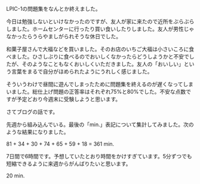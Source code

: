 LPIC-1の問題集をなんとか終えました。

今日は勉強しないといけなかったのですが、友人が家に来たので近所をぶらぶらしました。ホームセンターに行ったり買い食いしたりしました。友人が男性じゃなかったらうらやましがられそうな休日でした。

和菓子屋さんで大福などを買いました。そのお店のいちご大福は小さいころに食べました。ひさしぶりに食べるのでおいしくなかったらどうしようかと不安でしたが、そのようなこともなくおいしくいただきました。友人の「おいしい」という言葉をまるで自分がほめられたようにうれしく感じました。

そういうわけで昼間に遊んでしまったために問題集を終えるのが遅くなってしまいました。総仕上げ問題の正答率はそれぞれ75%と80%でした。不安な点数ですが予定どおり今週末に受験しようと思います。

さてブログの話です。

先週から組み込んでいる。最後の「min.」表記について集計してみました。次のような結果になりました。

81 + 34 + 30 + 74 + 65 + 59 + 18 = 361 min.

7日間で6時間です。予想していたとおり時間をかけすぎています。5分ずつでも短縮できるように来週からがんばりたいと思います。

20 min.
